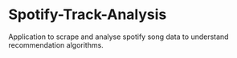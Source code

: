 # Spotify-Track-Analysis
Application to scrape and analyse spotify song data to understand recommendation algorithms.
